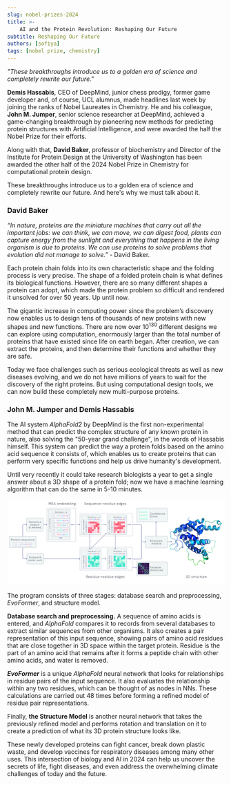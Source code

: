 ```yaml
---
slug: nobel-prizes-2024
title: >-
    AI and the Protein Revolution: Reshaping Our Future
subtitle: Reshaping Our Future
authors: [sofiya]
tags: [nobel prize, chemistry]
---
```


*"These breakthroughs introduce us to a golden era of science and completely rewrite our future."*

**Demis Hassabis**, CEO of DeepMind, junior chess prodigy, former game developer and, of course, UCL alumnus, made headlines last week by joining the ranks of Nobel Laureates in Chemistry. He and his colleague, **John M. Jumper**, senior science researcher at DeepMind, achieved a game-changing breakthrough by pioneering new methods for predicting protein structures with Artificial Intelligence, and were awarded the half the Nobel Prize for their efforts.​

Along with that, **David Baker**, professor of biochemistry and Director of the Institute for Protein Design at the University of Washington has been awarded the other half of the 2024 Nobel Prize in Chemistry for computational protein design.

These breakthroughs introduce us to a golden era of science and completely rewrite our future. And here's why we must talk about it. 

### David Baker

*“In nature, proteins are the miniature machines that carry out all the important jobs: we can think, we can move, we can digest food, plants can capture energy from the sunlight and everything that happens in the living organism is due to proteins. We can use proteins to solve problems that evolution did not manage to solve.”* - David Baker.

Each protein chain folds into its own characteristic shape and the folding process is very precise. The shape of a folded protein chain is what defines its biological functions. However, there are so many different shapes a protein can adopt, which made the protein problem so difficult and rendered it unsolved for over 50 years. Up until now. 

The gigantic increase in computing power since the problem’s discovery now enables us to design tens of thousands of new proteins with new shapes and new functions. There are now over 10<sup>130</sup> different designs we can explore using computation, enormously larger than the total number of proteins that have existed since life on earth began. After creation, we can  extract the proteins, and then determine their functions and whether they are safe. 

Today we face challenges such as serious ecological threats as well as new diseases evolving, and we do not have millions of years to wait for the discovery of the right proteins. But using computational design tools, we can now build these completely new multi-purpose proteins. 

### John M. Jumper and Demis Hassabis

The AI system *AlphaFold2* by DeepMind is the first non-experimental method that can predict the complex structure of any known protein in nature, also solving the "50-year grand challenge", in the words of Hassabis himself. This system can predict the way a protein folds based on the amino acid sequence it consists of, which enables us to create proteins that can perform very specific functions and help us drive humanity's development. 

Until very recently it could take research biologists a year to get a single answer about a 3D shape of a protein fold; now we have a machine learning algorithm that can do the same in 5-10 minutes. 

![Alt text](/img/blog/nobel-prize-1.png)

The program consists of three stages: database search and preprocessing, *EvoFormer*, and structure model. 

**Database search and preprocessing.** A sequence of amino acids is entered, and *AlphaFold* compares it to records from several databases to extract similar sequences from other organisms. It also creates a pair representation of this input sequence, showing pairs of amino acid residues that are close together in 3D space within the target protein. Residue is the part of an amino acid that remains after it forms a peptide chain with other amino acids, and water is removed.

***EvoFormer*** is a unique *AlphaFold* neural network that looks for relationships in residue pairs of the input sequence. It also evaluates the relationship within any two residues, which can be thought of as nodes in NNs. These calculations are carried out 48 times before forming a refined model of residue pair representations. 

Finally, **the Structure Model** is another neural network that takes the previously refined model and performs rotation and translation on it to create a prediction of what its 3D protein structure looks like.

These newly developed proteins can fight cancer, break down plastic waste, and develop vaccines for respiratory diseases among many other uses. This intersection of biology and AI in 2024 can help us uncover the secrets of life, fight diseases, and even address the overwhelming climate challenges of today and the future.